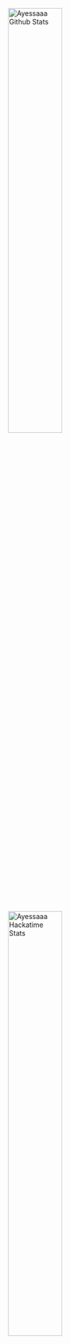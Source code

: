 <div>
    <img alt="Ayessaaa Github Stats" width="47%" src="https://github-readme-stats.vercel.app/api?username=Ayessaaa&show_icons=true&theme=dracula&count_private=true&hide_border=false">
</div>

<div>
    <img alt="Ayessaaa Hackatime Stats" width="47%" src="https://github-readme-stats.hackclub.dev/api/wakatime?username=699&api_domain=hackatime.hackclub.com&theme=dracula&custom_title=Hackatime+Stats&layout=compact&cache_seconds=0&langs_count=8">
</div>

<!--
**Ayessaaa/Ayessaaa** is a ✨ _special_ ✨ repository because its `README.md` (this file) appears on your GitHub profile.

Here are some ideas to get you started:

- 🔭 I’m currently working on ...
- 🌱 I’m currently learning ...
- 👯 I’m looking to collaborate on ...
- 🤔 I’m looking for help with ...
- 💬 Ask me about ...
- 📫 How to reach me: ...
- 😄 Pronouns: ...
- ⚡ Fun fact: ...
-->
